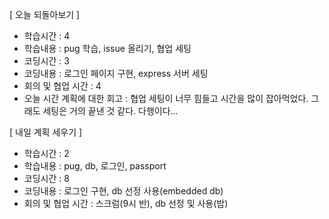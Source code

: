 [ 오늘 되돌아보기 ]

- 학습시간 : 4
- 학습내용 : pug 학습, issue 올리기, 협업 세팅
- 코딩시간 : 3
- 코딩내용 : 로그인 페이지 구현, express 서버 세팅
- 회의 및 협업 시간 : 4
- 오늘 시간 계획에 대한 회고 : 협업 세팅이 너무 힘들고 시간을 많이 잡아먹었다. 그래도 세팅은 거의 끝낸 것 같다. 다행이다...

[ 내일 계획 세우기 ]

- 학습시간 : 2
- 학습내용 : pug, db, 로그인, passport
- 코딩시간 : 8
- 코딩내용 : 로그인 구현, db 선정 사용(embedded db)
- 회의 및 협업 시간 : 스크럼(9시 반), db 선정 및 사용(밤)
